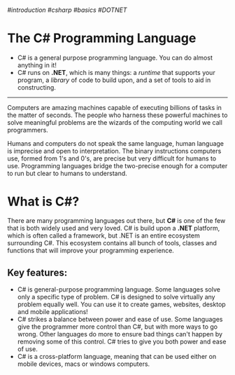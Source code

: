 ###### #introduction #csharp #basics #DOTNET
# The C# Programming Language <br>
-  C# is a general purpose programming language. You can do almost anything in it!
-  C# runs on **.NET**, which is many things: a _runtime_ that supports your program, a _library_ of   code to build upon, and a set of tools to aid in constructing. 

<hr>

Computers are amazing machines capable of executing billions of tasks in the matter of seconds. The people who harness these powerful machines to solve meaningful problems are the wizards of the computing world we call programmers.

Humans and computers do not speak the same language, human language is imprecise and open to interpretation. The binary instructions computers use, formed from 1's and 0's, are precise but very difficult for humans to use. Programming languages bridge the two-precise enough for a computer to run but clear to humans to understand.
# What is C#?

There are many programming languages out there, but **C#** is one of the few that is both widely used and very loved. C# is build upon a **.NET** platform, which is often called a framework, but .NET is an entire ecosystem surrounding C#. This ecosystem contains all bunch of tools, classes and functions that will improve your programming experience.
## Key features:

- C# is general-purpose programming language. Some languages solve only a specific type  of problem. C# is designed to solve virtually any problem equally well. You can use it to create games, websites, desktop and mobile applications!<br>
- C# strikes a balance between power and ease of use. Some languages give the programmer more control than C#, but with more ways to go wrong. Other languages do more to ensure bad things can't happen by removing some of this control. C# tries to give you both power and ease of use.<br>
- C# is a cross-platform language, meaning that can be used either on mobile devices, macs or windows computers.